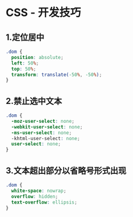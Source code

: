 # CSS - 开发技巧

## 1.定位居中

```css
.dom {
  position: absolute;
  left: 50%;
  top: 50%;
  transform: translate(-50%, -50%);
}
```

## 2.禁止选中文本

```css
.dom {
  -moz-user-select: none;
  -webkit-user-select: none;
  -ms-user-select: none;
  -khtml-user-select: none;
  user-select: none;
}
```

## 3.文本超出部分以省略号形式出现

```css
.dom {
  white-space: nowrap;
  overflow: hidden;
  text-overflow: ellipsis;
}
```
